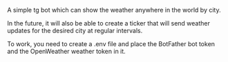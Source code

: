 A simple tg bot which can show the weather anywhere in the world by city.

In the future, it will also be able to create a ticker that will send weather updates for the desired city at regular intervals.

To work, you need to create a .env file and place the BotFather bot token and the OpenWeather weather token in it.

